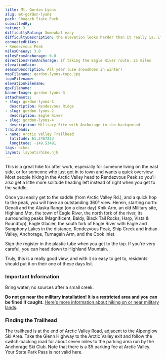 ```yaml
---
title: Mt. Gordon Lyons
slug: mt-gordon-lyons
park: Chugach State Park
submittedBy: 
rating: 3
difficultyRating: Somewhat easy
difficultyDescription: the elevation looks harder than it really is. If coming from Eagle River; first part to get to ridgeline is moderately steep.
connectedHikes:
- Rendezvous Peak
milesOneWay: 3.0
milesFromAnchorage: 0.0
directionsFromAnchorage: if taking the Eagle River route, 25 miles
elevationGain: 
seasonDescription: All year (use snowshoes in winter)
mapFilename: gordon-lyons-topo.jpg
topoFilename: 
elevationFilename: 
gpxFilename: 
bannerImage: gordon-lyons-3
attachments:
- slug: gordon-lyons-1
  description: Rendezvous Ridge
- slug: gordon-lyons-2
  description: Eagle River
- slug: gordon-lyons-4
  description: Military Site with Anchorage in the background
trailheads:
- name: Arctic Valley Trailhead
  latitude: 61.2467223
  longitude: -149.53491
tags: hikes
layout: layouts/hike.njk
---
```

This is a great hike for after work, especially for someone living on the east side, or for someone who just got in to town and wants a quick overview. Most people hiking in the Arctic Valley head to Rendezvous Peak so you'll also get a little more solitude heading left instead of right when you get to the saddle.

Once you easily get to the saddle (from Arctic Valley Rd.), and a quick hop to the peak, you will have an outstanding 360° view. Herein, starting north: Denali and the Alaska Range (on a clear day) Knik Arm, an old Military site, Highland Mtn, the town of Eagle River, the north fork of the river, its surrounding peaks (Magnificent, Baldy, Black Tail Rocks, Harp, Vista & Roundtop), Eagle Glacier, the south fork of Eagle River with Eagle and Symphony Lakes in the distance, Rendezvous Peak, Ship Creek and Indian Valley, Anchorage, Turnagain Arm, and the Cook Inlet.

Sign the register in the plastic tube when you get to the top. If you're very careful, you can head down to Highland Mountain.

Truly, this is a really good view, and with it so easy to get to, residents should put it on their one of these days list.

### Important Information

Bring water; no sources after a small creek.

**Do not go near the military installation! It is a restricted area and you can be fined if caught.** [Here's more information about hiking on or near military lands](https://alaskahikesearch.com/education/#military-land).

### Finding the Trailhead

The trailhead is at the end of Arctic Valley Road, adjacent to the Alpenglow Ski Area. Take the Glenn Highway to the Arctic Valley exit and follow the switch-backing road for about seven miles to the parking area run by the Anchorage Ski Club. Note that there is a $5 parking fee at Arctic Valley. Your State Park Pass is not valid here.
